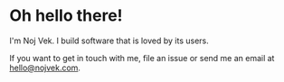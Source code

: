 # Oh hello there!

I'm Noj Vek. I build software that is loved by its users.

If you want to get in touch with me, file an issue or send me an email at hello@nojvek.com.
